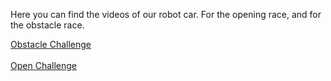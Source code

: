 Here you can find the videos of our robot car. For the opening race, and for the obstacle race.

[Obstacle Challenge](https://youtu.be/vBoxq39uFFE) <br>
<br>
[Open Challenge](https://youtu.be/RovL_1caEJ0)



